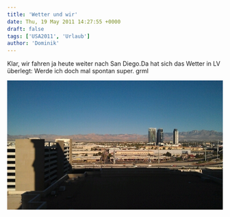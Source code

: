 ```yaml
---
title: 'Wetter und wir'
date: Thu, 19 May 2011 14:27:55 +0000
draft: false
tags: ['USA2011', 'Urlaub']
author: 'Dominik'
---
```


Klar, wir fahren ja heute weiter nach San Diego.Da hat sich das Wetter in LV überlegt: Werde ich doch mal spontan super. grml

![-1147916155](/urlaub11to15-images/11/1147916155-scaled10003.jpg?w=300)